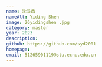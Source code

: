 ```yaml
---
name: 沈溢鼎
nameAlt: Yiding Shen
image: 26yidingshen .jpg
category: master
year: 2023
description:
github: https://github.com/syd2001
homepage:
email: 51265901119@stu.ecnu.edu.cn
---
```


